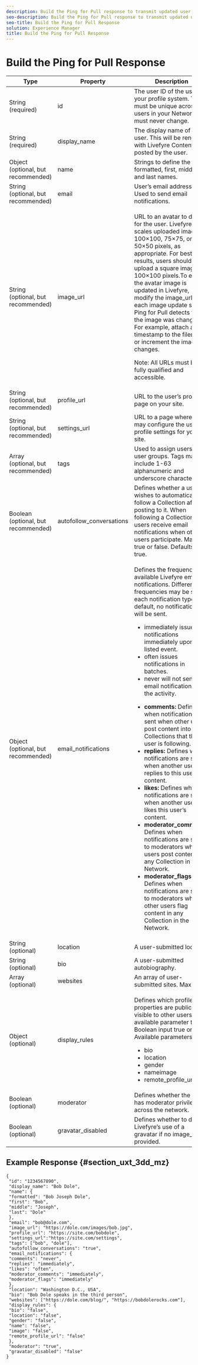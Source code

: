 ```yaml
---
description: Build the Ping for Pull response to transmit updated user information to Livefyre.
seo-description: Build the Ping for Pull response to transmit updated user information to Livefyre.
seo-title: Build the Ping for Pull Response
solution: Experience Manager
title: Build the Ping for Pull Response
---
```


# Build the Ping for Pull Response

<table frame="all" rowsep="1" colsep="1" id="table_lqg_n4r_tdb"> 
 <tgroup cols="3"> 
  <thead> 
   <tr> 
    <th class="entry">Type</th> 
    <th class="entry">Property</th> 
    <th class="entry">Description</th> 
   </tr> 
  </thead> 
  <tbody> 
   <tr> 
    <td>String (required)</td> 
    <td> <span class="parmname">id</span> </td> 
    <td>The user ID of the user in your profile system. This must be unique across all users in your Network, and must never change.</td> 
   </tr> 
   <tr> 
    <td>String (required)</td> 
    <td> <span class="parmname">display_name</span> </td> 
    <td>The display name of the user. This will be rendered with Livefyre Content posted by the user.</td> 
   </tr> 
   <tr> 
    <td>Object (optional, but recommended)</td> 
    <td> <span class="parmname">name</span> </td> 
    <td>Strings to define the user’s formatted, first, middle, and last names.</td> 
   </tr> 
   <tr> 
    <td>String (optional, but recommended)</td> 
    <td> <span class="parmname">email</span> </td> 
    <td>User’s email address. Used to send email notifications.</td> 
   </tr> 
   <tr> 
    <td>String (optional, but recommended)</td> 
    <td> <span class="parmname">image_url</span> </td> 
    <td> <p>URL to an avatar to display for the user. Livefyre scales uploaded images to 100×100, 75×75, or 50×50 pixels, as appropriate. For best results, users should upload a square image, at 100×100 pixels.To ensure the avatar image is updated in Livefyre, modify the image_url for each image update so Ping for Pull detects that the image was changed. For example, attach a timestamp to the filename or increment the image changes.</p> <p>Note: All URLs must be fully qualified and accessible.</p> </td> 
   </tr> 
   <tr> 
    <td>String (optional, but recommended)</td> 
    <td> <span class="parmname">profile_url</span> </td> 
    <td>URL to the user’s profile page on your site.</td> 
   </tr> 
   <tr> 
    <td>String (optional, but recommended)</td> 
    <td> <span class="parmname">settings_url</span> </td> 
    <td>URL to a page where users may configure the user’s profile settings for your site.</td> 
   </tr> 
   <tr> 
    <td>Array (optional, but recommended)</td> 
    <td> <span class="parmname">tags</span> </td> 
    <td>Used to assign users to user groups. Tags may include 1-63 alphanumeric and underscore characters.</td> 
   </tr> 
   <tr> 
    <td>Boolean (optional, but recommended)</td> 
    <td> <span class="parmname">autofollow_conversations</span> </td> 
    <td>Defines whether a user wishes to automatically follow a Collection after posting to it. When following a Collection, users receive email notifications when other users participate. May be true or false. Defaults to true.</td> 
   </tr> 
   <tr> 
    <td>Object (optional, but recommended)</td> 
    <td> <span class="parmname">email_notifications</span> </td> 
    <td> <p>Defines the frequency of available Livefyre email notifications. Different frequencies may be set for each notification type. By default, no notifications will be sent.</p> 
     <ul id="ul_tyj_3jc_mz"> 
      <li> <span class="codeph">immediately</span> issues notifications immediately upon the listed event.</li> 
      <li> <span class="codeph">often</span> issues notifications in batches.</li> 
      <li> <span class="codeph">never</span> will not send email notification for the activity.</li> 
     </ul> 
     <ul id="ul_ovk_zdb_mz"> 
      <li> <b>comments:</b> Defines when notifications are sent when other users post content into Collections that this user is following.</li> 
      <li> <b>replies:</b> Defines when notifications are sent when another user replies to this user’s content.</li> 
      <li> <b>likes:</b> Defines when notifications are sent when another user likes this user’s content.</li> 
      <li> <b>moderator_comments:</b> Defines when notifications are sent to moderators when users post content to any Collection in the Network.</li> 
      <li> <b>moderator_flags:</b> Defines when notifications are sent to moderators when other users flag content in any Collection in the Network.</li> 
     </ul> </td> 
   </tr> 
   <tr> 
    <td>String (optional)</td> 
    <td> <span class="parmname">location</span> </td> 
    <td>A user-submitted location.</td> 
   </tr> 
   <tr> 
    <td>String (optional)</td> 
    <td> <span class="parmname">bio</span> </td> 
    <td>A user-submitted autobiography.</td> 
   </tr> 
   <tr> 
    <td>Array (optional)</td> 
    <td> <span class="parmname">websites</span> </td> 
    <td>An array of user-submitted sites. Max = 2.</td> 
   </tr> 
   <tr> 
    <td>Object (optional)</td> 
    <td> <span class="parmname">display_rules</span> </td> 
    <td> <p>Defines which profile properties are publicly visible to other users. Each available parameter takes Boolean input true or false. Available parameters:</p> 
     <ul id="ul_tsh_32d_mz"> 
      <li> <span class="codeph">bio</span> </li> 
      <li> <span class="codeph">location</span> </li> 
      <li> <span class="codeph">gender</span> </li> 
      <li> <span class="codeph">nameimage</span> </li> 
      <li> <span class="codeph">remote_profile_url</span> </li> 
     </ul> </td> 
   </tr> 
   <tr> 
    <td>Boolean (optional)</td> 
    <td> <span class="parmname">moderator</span> </td> 
    <td>Defines whether the user has moderator privileges across the network.</td> 
   </tr> 
   <tr> 
    <td>Boolean (optional)</td> 
    <td> <span class="parmname">gravatar_disabled</span> </td> 
    <td>Defines whether to disable Livefyre’s use of a gravatar if no <span class="codeph">image_url</span> is provided.</td> 
   </tr> 
  </tbody> 
 </tgroup> 
</table>

## Example Response {#section_uxt_3dd_mz}

```
{
 "id": "1234567890",
 "display_name": "Bob Dole",
 "name": {
 "formatted": "Bob Joseph Dole",
 "first": "Bob",
 "middle": "Joseph",
 "last": "Dole"
 },
 "email": "bob@dole.com",
 "image_url": "https://dole.com/images/bob.jpg",
 "profile_url": "https://site.com/bobdole",
 "settings_url":"https://site.com/settings",
 "tags": ["bob", "dole"],
 "autofollow_conversations": "true",
 "email_notifications": {
 "comments": "never",
 "replies": "immediately",
 "likes": "often",
 "moderator_comments": "immediately",
 "moderator_flags": "immediately" 
 },
 "location": "Washington D.C., USA",
 "bio": "Bob Dole speaks in the third person",
 "websites": ["https://dole.com/blog/", "https://bobdolerocks.com"],
 "display_rules": {
 "bio": "false",
 "location": "false",
 "gender": "false",
 "name": "false",
 "image": "false",
 "remote_profile_url": "false"
 },
 "moderator": "true",
 "gravatar_disabled": "false"
}
```
